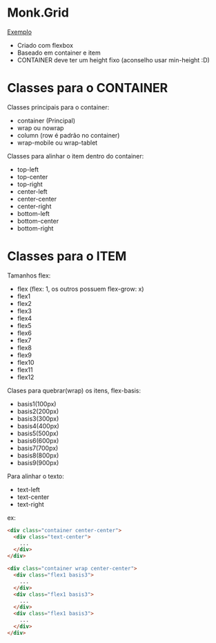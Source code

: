 # Monk.Grid
[Exemplo](https://agenciamonk.github.io/)

- Criado com flexbox
- Baseado em container e item
- CONTAINER deve ter um height fixo (aconselho usar min-height :D)

# Classes para o CONTAINER
Classes principais para o container:
- container (Principal)
- wrap ou nowrap
- column (row é padrão no container)
- wrap-mobile ou wrap-tablet

Classes para alinhar o item dentro do container:
- top-left
- top-center
- top-right
- center-left
- center-center
- center-right
- bottom-left
- bottom-center
- bottom-right

# Classes para o ITEM
Tamanhos flex:
- flex (flex: 1, os outros possuem flex-grow: x)
- flex1
- flex2
- flex3
- flex4
- flex5
- flex6
- flex7
- flex8
- flex9
- flex10
- flex11
- flex12

Clases para quebrar(wrap) os itens, flex-basis:
- basis1(100px)
- basis2(200px)
- basis3(300px)
- basis4(400px)
- basis5(500px)
- basis6(600px)
- basis7(700px)
- basis8(800px)
- basis9(900px)

Para alinhar o texto:
- text-left
- text-center
- text-right

ex:
```html
<div class="container center-center">
  <div class="text-center">
    ...
  </div>
</div>
```

```html
<div class="container wrap center-center">
  <div class="flex1 basis3">
    ...
  </div>
  <div class="flex1 basis3">
    ...
  </div>
  <div class="flex1 basis3">
    ...
  </div>
</div>
```

